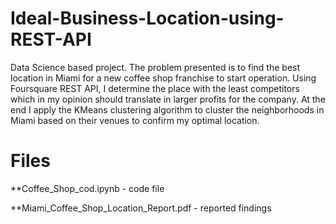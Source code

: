 # Ideal-Business-Location-using-REST-API

Data Science based project. The problem presented is to find the best location in Miami for a new coffee shop franchise
to start operation. Using Foursquare REST API, I determine the place with the least competitors which in my opinion should
translate in larger profits for the company. At the end I apply the KMeans clustering algorithm to cluster the neighborhoods
in Miami based on their venues to confirm my optimal location.

# Files

**Coffee_Shop_cod.ipynb - code file

**Miami_Coffee_Shop_Location_Report.pdf - reported findings
